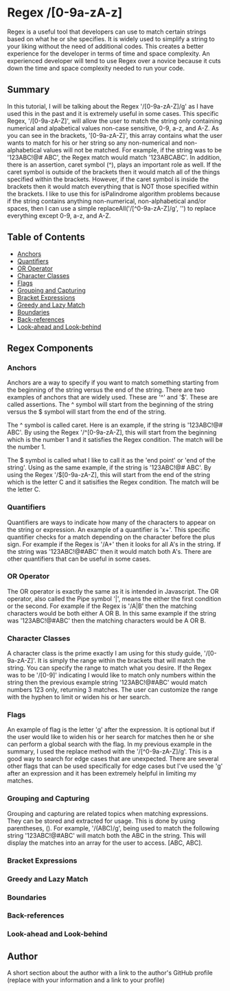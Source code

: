 # Regex /[0-9a-zA-z]

Regex is a useful tool that developers can use to match certain strings based on what he or she specifies. It is widely used to simplify a string to your liking without the need of additional codes. This creates a better experience for the developer in terms of time and space complexity. An experienced developer will tend to use Regex over a novice because it cuts down the time and space complexity needed to run your code.

## Summary

In this tutorial, I will be talking about the Regex '/[0-9a-zA-Z]/g' as I have used this in the past and it is extremely useful in some cases. This specific Regex, '/[0-9a-zA-Z]', will allow the user to match the string only containing numerical and alpabetical values non-case sensitive, 0-9, a-z, and A-Z. As you can see in the brackets, '[0-9a-zA-Z]', this array contains what the user wants to match for his or her string so any non-numerical and non-alphabetical values will not be matched. For example, if the string was to be '123ABC!@# ABC', the Regex match would match '123ABCABC'. In addition, there is an assertion, caret symbol (^), plays an important role as well. If the caret symbol is outside of the brackets then it would match all of the things specified within the brackets. However, if the caret symbol is inside the brackets then it would match everything that is NOT those specified within the brackets. I like to use this for isPalindrome algorithm problems because if the string contains anything non-numerical, non-alphabetical and/or spaces, then I can use a simple replaceAll('/[^0-9a-zA-Z]/g', '') to replace everything except 0-9, a-z, and A-Z.

## Table of Contents

- [Anchors](#anchors)
- [Quantifiers](#quantifiers)
- [OR Operator](#or-operator)
- [Character Classes](#character-classes)
- [Flags](#flags)
- [Grouping and Capturing](#grouping-and-capturing)
- [Bracket Expressions](#bracket-expressions)
- [Greedy and Lazy Match](#greedy-and-lazy-match)
- [Boundaries](#boundaries)
- [Back-references](#back-references)
- [Look-ahead and Look-behind](#look-ahead-and-look-behind)

## Regex Components

### Anchors
Anchors are a way to specify if you want to match something starting from the beginning of the string versus the end of the string. There are two examples of anchors that are widely used. These are '^' and '$'. These are called assertions. The ^ symbol will start from the beginning of the string versus the $ symbol will start from the end of the string.

The ^ symbol is called caret. Here is an example, if the string is '123ABC!@# ABC'. By using the Regex '/^[0-9a-zA-Z], this will start from the beginning which is the number 1 and it satisfies the Regex condition. The match will be the number 1.

The $ symbol is called what I like to call it as the 'end point' or 'end of the string'. Using as the same example, if the string is '123ABC!@# ABC'. By using the Regex '/$[0-9a-zA-Z], this will start from the end of the string which is the letter C and it satisifies the Regex condition. The match will be the letter C.

### Quantifiers
Quantifiers are ways to indicate how many of the characters to appear on the string or expression. An example of a quantifier is 'x+'.
This specific quantifier checks for a match depending on the character before the plus sign. For example if the Regex is '/A+' then it looks for all A's in the string. If the string was '123ABC!@#ABC' then it would match both A's. There are other quantifiers that can be useful in some cases.

### OR Operator
The OR operator is exactly the same as it is intended in Javascript. The OR operator, also called the Pipe symbol '|', means the either the first condition or the second. For example if the Regex is '/A|B' then the matching characters would be both either A OR B. In this same example if the string was '123ABC!@#ABC' then the matching characters would be A OR B.

### Character Classes
A character class is the prime exactly I am using for this study guide, '/[0-9a-zA-Z]'. It is simply the range within the brackets that will match the string. You can specify the range to match what you desire. If the Regex was to be '/[0-9]' indicating I would like to match only numbers within the string then the previous example string '123ABC!@#ABC' would match numbers 123 only, returning 3 matches. The user can customize the range with the hyphen to limit or widen his or her search.

### Flags
An example of flag is the letter 'g' after the expression. It is optional but if the user would like to widen his or her search for matches then he or she can perform a global search with the flag. In my previous example in the summary, I used the replace method with the '/[^0-9a-zA-Z]/g'. This is a good way to search for edge cases that are unexpected. There are several other flags that can be used specifically for edge cases but I've used the 'g' after an expression and it has been extremely helpful in limiting my matches.

### Grouping and Capturing
Grouping and capturing are related topics when matching expressions. They can be stored and extracted for usage. This is done by using parentheses, (). For example, '/(ABC)/g', being used to match the following string '123ABC!@#ABC' will match both the ABC in the string. This will display the matches into an array for the user to access. [ABC, ABC].

### Bracket Expressions


### Greedy and Lazy Match

### Boundaries

### Back-references

### Look-ahead and Look-behind

## Author

A short section about the author with a link to the author's GitHub profile (replace with your information and a link to your profile)
